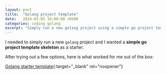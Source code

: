 ```yaml
---
layout: post
title:  "Golang project template"
date:   2024-03-05 16:00:00 +0200
categories: coding golang
excerpt: "Simply run a new golang project using a simple go project template skeleton as a starter."
---
```

I needed to simply run a new `golang` project and I wanted a **simple go project template skeleton** as a starter.

After trying out a few options, here is what worked for me out of the box:

[Golang starter template][golang-starter-template]{:target="_blank" rel="noopener"}

[golang-starter-template]: https://github.com/golang-standards/project-layout
